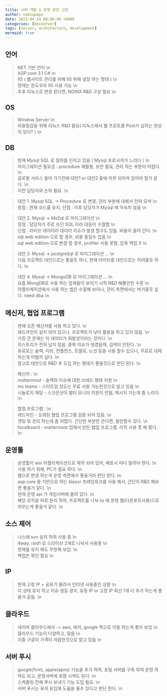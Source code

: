 ```yaml
---
title: 서버 개발 & 운영 방안 고민
author: naksupapa
date: 2023-04-24 00:00:00 +0900
categories: [devserver]
tags: [server, architecture, development]
mermaid: true
---
```


## 언어
> NET 기반 언어 \n  
> ASP.core 3.1 C# \n  
> IIS ( 웹사이트 관리를 위해 IIS 위에 설정 하는 형태 ) \n  
> 현재는 윈도우라 IIS 사용 가능 \n  
> 추후 리눅스로 변경 된다면, NGINX R&D 구상 필요 \n  

## OS
> Window Server \n  
> 비용절감을 위해 리눅스 R&D 필요( 리눅스에서 웹 프로토콜 Post가 십히는 현상이 있다? ) \n  

## DB
> 현재 Mysql SQL 로 질의를 던지고 있음 ( Mysql 프로시저가 느리다 ) \n  
> 마이그레이션 필요성 : procedure 재활용, 보안 필요, 관리 하는 부분이 어렵다. \n  
> 글로벌 서비스 들어 가기전에 대안1 or 대안2 중에 마련 되어져 있어야 할거 같다. \n  
> 이전 담당자와 논의 필요. \n  

> 대안 1. Mysql SQL -> Procedure 로 변경, 관리 부분에 대해서 전략 모색 \n  
> 장점 : 현재 코드를 유지, 단점 : 이후 담당자가 Mysql 에 익숙치 않음 \n  

> 대안 2. Mysql -> MsSql 로 마이그레이션 \n  
> 장점 : 담당자가 주로 쓰던 SQL 이라 대응이 수월함 \n  
> 단점 : 라이브 데이터라 데이터 이슈가 발생 할수도 있음. 비용이 들어 간다.  \n  
> sql web edition 으로 할 경우, 비용 줄일수 있음 \n  
> sql web edition 으로 변경 할 경우, profiler 사용 못함, 압축 백업 X \n  

> 대안 3. Mysql -> postgreSql 로 마이그레이션 ...  \n  
> 다음 프로젝트 대안으로는 좋을듯 하나, 현재 라이브중 대안으로는 어려울듯 하다. \n  

> 대안 4. Mysql -> MongoDB 로 마이그레이션 ... \n  
> 요즘 MongDB로 사용 하는 업체들이 보이기 시작 R&D 해볼만한 수준 \n  
> 어플리케이션에서 사용 하는 법은 수월해 보이나, 관리 측면에서는 버거울듯 싶다. need dba \n  

## 메신저, 협업 프로그램
> 현재 오픈 메신저를 사용 하고 있다. \n  
> 레드마인이 설치 되어 있으나, 프로젝트가 낮아 활용을 하고 있지 않음. \n  
> 가장 큰 문제는 이 데이터가 휘발성이라는 것이다. \n  
> 히스토리가 전혀 남지 않음. 중복 이슈가 생겼을때, 검색이 안된다. \n  
> 유료로는 슬랙, 지라, 컨플런스, 트렐로, 노션 등을 사용 할수 있으나, 무료로 대체 하는게 어떨까 싶다. \n  
> 참고로 대안으로 R&D 후 도입 하는 형태가 좋을것으로 판단 된다. \n  

> 메신저 :  \n  
> mattermost - 슬랙의 이슈에 대한 쓰레드 형태 지원 \n  
> ms teams - 스타트업 정도는 무료 사용 가능한것으로 알고 있음 \n  
> 시놀로지 채팅 - 스크린샷이 멀티 모니터 지원이 안됨, 메시지 가는게 좀 느리다. \n  

> 협업 프로그램 :  \n  
> 레드마인 - 오래된 협업 프로그램 검증 되어 있음.  \n  
> 셋팅 및 관리 하는데 좀 어렵다. 간단한 부분만 쓴다면, 쓸만할수 있다. \n  
> focalboard - mattermost 업체서 만든 협업 프로그램. 아직 사용 못 해 봤다. \n  

## 운영툴
> 운영툴이 win 어플리케이션으로 제작 되어 있어, 배포시 마다 알려야 한다. \n  
> 사용 하기 위해, PC가 필요 하다. \n  
> 웹으로 변경 하는게 운영 측면에서 좋을거라 판단 된다. \n  
> asp.core 을 기반으로 하는 blazor 프레임워크를 사용 해서, 간단히 R&D 해보면 좋을거 같다. \n  
> 현재 운영 api 가 게임서버에 물려 있다. \n  
> 해당 로직을 따로 분리 하여, 프로젝트를 나눠 iis 에 운영 웹(다른포트사용)으로 띄우는게 좋을거 같다. \n  

## 소스 제어
> 나스에 svn 설치 하여 사용 중 \n  
> 4way, raid1 로 드라이브 2개로 나눠서 사용중 \n  
> 현재를 유지 해도 무방해 보임. \n  
> 백업은 확인 필요 \n  

## IP
> 현재 고정 IP + 공유기 물려서 인터넷 사용중인 상황 \n  
> 이 상태 유지 하고 이슈 생길 경우, 유동 IP or 고정 IP 회선 1개 더 추가 하는게 좋을거 같음. \n  

## 클라우드
> 네이버 클라우드에서 -> aws, 애저, google 쪽으로 이동 하는게 좋아 보임 \n  
> 클라우드 기능이 다양하고, 많음 \n  
> 이중 구글이 가격이 저렴한것으로 알고 있음 \n  

## 서버 푸시
> google(fcm), apple(apns) 기능을 추가 하여, 포털 서버를 구축 하여 운영 하여도 되고, 운영서버에 포함 시켜도 된다. \n  
> 스케쥴링 전체 푸시 보내기 기능 도입 필요. \n  
> 서버 푸시는 유저 유입에 도움을 줄수 있다고 판단 한다. \n  

